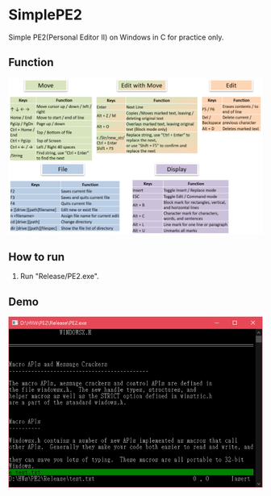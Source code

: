 # SimplePE2
Simple PE2(Personal Editor II) on Windows in C for practice only.

## Function
![image](https://github.com/CindyCHMeng/SimplePE2/blob/master/Doc/PE2_Function.png)

## How to run
1. Run "Release/PE2.exe".

## Demo
![image](https://github.com/CindyCHMeng/SimplePE2/blob/master/Doc/PE2_Demo.png)
